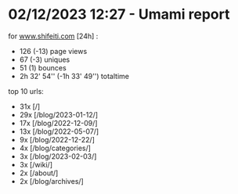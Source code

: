 # 02/12/2023 12:27 - Umami report
for www.shifeiti.com [24h] :

 - 126 (-13) page views
 - 67 (-3) uniques
 - 51 (1) bounces
 - 2h 32' 54'' (-1h 33' 49'') totaltime


top 10 urls:
 - 31x [/]
 - 29x [/blog/2023-01-12/]
 - 17x [/blog/2022-12-09/]
 - 13x [/blog/2022-05-07/]
 - 9x [/blog/2022-12-22/]
 - 4x [/blog/categories/]
 - 3x [/blog/2023-02-03/]
 - 3x [/wiki/]
 - 2x [/about/]
 - 2x [/blog/archives/]


